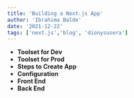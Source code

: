 ```yaml
---
title: 'Building a Next.js App'
author: 'Ibrahima Balde'
date: '2021-12-22'
tags: ['next.js','blog', 'dionysusera']
---
```


- **Toolset for Dev**
- **Toolset for Prod**
- **Steps to Create App**
- **Configuration**
- **Front End**
- **Back End**
